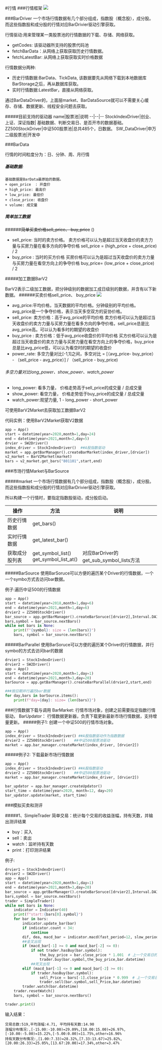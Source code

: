 #行情
###行情框架
![](../imges/bar_data_overview.jpg)

<span id="BarDataDriver"/>
###BarDriver
一个市场行情数据有几个部分组成，指数股（概念股），成分股。 而这些指数股和成分股的行情对应BarDrivier驱动引擎获取。

行情驱动:用来管理某一类股票池的行情数据的下载、存储、网络获取。
+   getCodes: 该驱动器所支持的股票代码池
+   fetchBarData：从网络上获取获取历史行情数据。
+   fetchLatestBar: 从网络上获取获取实时价格数据

行情数据分两种:
+ 历史行情数据:BarData、TickData, 该数据要先从网络下载到本地数据库BarStorage之后，再从数据库获取。
+ 实时行情数据:LatestBar，直接从网络获取。

通过BarDataDriver的，上面层market、BarDataSource就可以不需要关心缓存、存储、数据更新、线程安全问题去获取。

#####目前支持的驱动器
name|股票池|说明
--|--|--
StockIndexDriver|创业、上证、深证指数| 基础数据、判断交易日、是否开市的数据基础。
ZZ500StockDriver|中证500股票池|总共485个，日数据。
SW_DataDriver|申万二级股票池|开发中

<span id="BarData"/>
###BarData

行情的时间粒度分为：日、分钟、周、月行情

##### 基础数据:
    基础数据是BarData最原始的数据。
    + open_price  : 开盘价
    + high_price: 最高价
    + low_price: 最低价
    + close_price: 收盘价
    + volume: 成交量

##### 简单加工数据

######~~简单买卖价格sell_price、 buy_price~~
()
+   sell_price: 当时的卖方价格。
    卖方价格可以认为是超过当天收盘价的卖方力量与买房力量在看多方向的争夺价格
    sell_price = (high_price + close_price) / 2
+   buy_price : 当时的买方价格
    买房价格可以认为是超过当天收盘价的卖方力量与买房力量在看空方向上的争夺价格
    buy_price= (low_price + close_price) / 2

<span id="BarV2"/>

#####加工数据BarV2

BarV2表示二级加工数据，把分钟级别的数据加工成日级别的数据，并含有以下新数据。
######买卖价格sell_price、 buy_price
![](imges/new_bars_price.jpg)
+   avg_price:平均价格，当天数据的平均价格。分钟级别的平均价格。avg_price是一个争夺价格，表示当天多空双方的妥协价格。
+   sell_price: 卖方价格：高于avg_price的平均价格
    卖方价格可以认为是超过当天收盘价的卖方力量与买房力量在看多方向的争夺价格，sell_price总是比avg_price高。可以认为看多时的期望的收盘价
+   buy_price : 卖方价格：低于avg_price收盘价的平均价格
    买方价格可以认为是超过当天收盘价的卖方力量与买房力量在看空方向上的争夺价格，buy_price总是比avg_price低，可以认为看空时的期望的收盘价
+   power_rate: 多空力量对比[-1,1]之间，多空对比 = [（avg_price- buy_price） - （sell_price - avg_price）] / （sell_price - buy_price)

###### 多空力量对比long_power、show_power、watch_power
+   long_power: 看多力量， 价格走势高于sell_price的成交量 / 总成交量
+   show_power: 看空力量， 价格走势低于buy_price的成交量 / 总成交量
+   watch_power:观望力量,  1 - long_power - short_power
    
可使用BarV2Market去获取加工数据BarV2

代码实例：使用BarV2Market获取V2数据
```python
app = App()
start = datetime(year=2020,month=1,day=24)
end = datetime(year=2021,month=2,day=5)
drvier = SW2Driver()
index_driver = StockIndexDriver()  ##A股指数驱动
market = app.getBarManager().createBarMarket(index_driver,[drvier])
v2_market = BarV2Market(market)
bars = v2_market.get_bars("801101",start,end)
```


<span id="Market"/>
###市场行情Market与BarSource

#####market
一个市场行情数据有几个部分组成，指数股（概念股），成分股。 而这些指数股和成分股的行情对应BarDrivier驱动引擎获取。

所以构建一个行情时，要指定指数股驱动，成分股启动。


操作|方法|说明
--|--|--
历史行情数据|get_bars()|
实时行情数据|get_latest_bar()|
获取成分股列表|get_symbol_list()<br/>get_symbol_list_at()|对应BarDriver的get_sub_symbol_lists方法

#####BarSource
使用BarSoruce可以方便的遍历某个Driver的行情数据，一个一个symbo方式去访问bar数据。

例子:遍历中证500的行情数据
```python
app = App()
start = datetime(year=2018,month=1,day=6)
end = datetime(year=2021,month=1,day=6)
drvier2 = ZZ500StockDriver()
bar_source = app.getBarManager().createBarSoruce([drvier2],Interval.DAILY,start,end)
bars,symbol = bar_source.nextBars()
while not bars is None:
    print(f"{symbol}: size = {len(bars)}")
    bars, symbol = bar_source.nextBars()
```


#####BarParallel
使用BarSoruce可以方便的遍历某个Driver的行情数据，并行symbo的方式去访问bar的数据

```python
drvier1 = StockIndexDriver()
drvier2 = SW2Driver()
app = App()
start = datetime(year=2020,month=1,day=1)
end = datetime(year=2021,month=3,day=20)
barSource = app.getBarManager().createBarParallel(drvier2,start,end)

###按日期并行遍历bar数据
for day,bars in barSource.items():
    print(f"day={day}: size= {len(bars)}")
```

    




<span id="donwnload"/>
###行情数据下载与调用
BarMarket: 行情市场对象，创建之前需要指定指数行情驱动，
BarUpdator： 行情数据更新器，负责下载更新最新市场行情数据，支持增量更新。
#####例子1: 创建一个中证500的行情市场对象。

```python
app = App()
index_driver = StockIndexDriver() ##A股指数驱动作为指数数据
drvier2 = ZZ500StockDriver()    ##中证500股票池驱动
market = app.bar_manager.createMarket(index_driver, [drvier2])
```
#####例子2: 下载最新市场行情数据

```python
app = App()
index_driver = StockIndexDriver() ##A股指数驱动
drvier2 = ZZ500StockDriver()    ##中证500股票池驱动
market = app.bar_manager.createMarket(index_driver, [drvier2])

bar_updator = app.bar_manager.createUpdator()
start_time = datetime(year=2020, month=12, day=20)
bar_updator.update(market, start_time)
```

<span id='trader'/>
###模拟买卖和测评

#####1、SimpleTrader 
  简单交易：统计每个交易的收益涨幅，持有天数，并输出测评结果
+ buy：买入
+ sell：卖出
+ watch：监听持有天数
+ print：打印测评结果

例子:
```Python
drvier1 = StockIndexDriver()
drvier2 = SW2Driver()
app = App()
start = datetime(year=2020,month=1,day=1)
end = datetime(year=2021,month=3,day=20)
bar_source = app.getBarManager().createBarSoruce([drvier2],Interval.DAILY,start,end)
bars,symbol = bar_source.nextBars()
trader = SimpleTrader()
while not bars is None:
    indicator = Indicator(40)
    print(f"start:{bars[0].symbol}")
    for bar in bars:
        indicator.update_bar(bar)
        if indicator.count < 34:
            continue
        dif, dea, macd_bar = indicator.macd(fast_period=12, slow_period=26, signal_period=9, array=True)
        ##金叉出现
        if (macd_bar[-1] >= 0 and macd_bar[-2] <= 0):
            if not trader.hasBuy(bar.symbol):
                the_buy_price = bar.close_price * 1.001  # 上一个交易日的收盘价作为买入价
                trader.buy(bar.symbol,the_buy_price,bar.datetime)
            ##死叉出现
        elif (macd_bar[-1] <= 0 and macd_bar[-2] >= 0):
            if trader.hasBuy(bar.symbol):
                sell_Price = bars[-1].close_price * 0.999  # 上一个交易日的收盘价作为买如价
                trader.sell(bar.symbol,sell_Price,bar.datetime)
        trader.watch(bar.datetime)
    trader.resetWatch()
    bars, symbol = bar_source.nextBars()

trader.print()
```

输入结果：

    交易总数:519,平均涨幅:4.71, 平均持有天数:14.90
    涨幅分布情况:,[-15.00:-10.00)=29.09%,[10.00:15.00)=26.97%,[-10.00:-5.00)=15.22%,[-5.00:0.00)=11.75%,other=16.96%
    持有天数分布情况:,[1.00:7.33)=28.32%,[7.33:13.67)=25.82%,[20.00:26.33)=25.05%,[13.67:20.00)=17.34%,other=3.47% 




